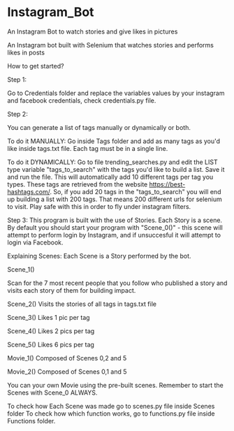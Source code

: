 # Instagram_Bot
An Instagram Bot to watch stories and give likes in pictures


An Instagram bot built with Selenium that watches stories and performs likes in posts

How to get started?

Step 1:

Go to Credentials folder and replace the variables values by your instagram and facebook credentials, check credentials.py file. 

Step 2:

You can generate a list of tags manually or dynamically or both.

To do it MANUALLY: Go inside Tags folder and add as many tags as you'd like inside tags.txt file. Each tag must be in a single line.

To do it DYNAMICALLY: Go to file trending_searches.py and edit the LIST type variable "tags_to_search" with the tags you'd like to build a list. Save it and run the file. This will automatically add 10 different tags per tag you types. These tags are retrieved from the website https://best-hashtags.com/. So, if you add 20 tags in the "tags_to_search" you will end up building a list with 200 tags. That means 200 different urls for selenium to visit. Play safe with this in order to fly under instagram filters.

Step 3: This program is built with the use of Stories. Each Story is a scene. By default you should start your program with "Scene_0()" - this scene will attempt to perform login by Instagram, and if unsuccesful it will attempt to login via Facebook.

Explaining Scenes: Each Scene is a Story performed by the bot.

Scene_1()

Scan for the 7 most recent people that you follow who published a story and visits each story of them for building impact.

Scene_2() Visits the stories of all tags in tags.txt file

Scene_3() Likes 1 pic per tag

Scene_4() Likes 2 pics per tag

Scene_5() Likes 6 pics per tag

Movie_1() Composed of Scenes 0,2 and 5

Movie_2() Composed of Scenes 0,1 and 5

You can your own Movie using the pre-built scenes. Remember to start the Scenes with Scene_0 ALWAYS.

To check how Each Scene was made go to scenes.py file inside Scenes folder To check how which function works, go to functions.py file inside Functions folder.
